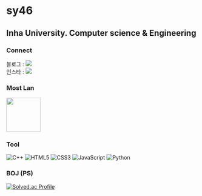# sy46
## Inha University. Computer science & Engineering


### Connect

블로그 : <a href="https://tmddus0129.tistory.com" target="_blank"><img src="https://img.shields.io/badge/Tistory-000000?style=falt&logo=Tistory&logoColor=white"/></a>
<br>
인스타 : <a href="https://www.instagram.com/vvstudy46" target="_blank"><img src="https://img.shields.io/badge/vvstudy46-E4405F?style=falt&logo=Instagram&logoColor=white"/></a>
 

### Most Lan
<img height="90em" src="https://github-readme-stats.vercel.app/api/top-langs/?username=sy460129&layout=compact&bg_color=000000,000000,000000&title_color=fff&text_color=FFFFFF">


### Tool

![C++](https://img.shields.io/badge/C++-00599C.svg?&style=for-the-badge&logo=C++&logoColor=white)
![HTML5](https://img.shields.io/badge/HTML5-E34F26.svg?&style=for-the-badge&logo=HTML5&logoColor=white)
![CSS3](https://img.shields.io/badge/CSS3-1572B6.svg?&style=for-the-badge&logo=CSS3&logoColor=white)
![JavaScript](https://img.shields.io/badge/JavaScript-F7DF1E.svg?&style=for-the-badge&logo=JavaScript&logoColor=white)
![Python](https://img.shields.io/badge/Python-3776AB.svg?&style=for-the-badge&logo=Python&logoColor=white)


### BOJ (PS)

[![Solved.ac Profile](http://mazassumnida.wtf/api/v2/generate_badge?boj=sy46)](https://solved.ac/sy46/)
